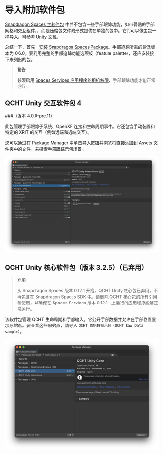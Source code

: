# 导入附加软件包

[Snapdragon Spaces 主软件包](./../SetupGuideUnity.md#导入软件包) 中并不包含一些手部跟踪功能，如带骨骼的手部网格和交互组件。，而是压缩包文件的形式提供在单独的包中。它们可以像主包一样导入，可参考 [Unity 文档](https://docs.unity3d.com/Manual/upm-ui-tarball.html)。

总结一下，首先，[安装 Snapdragon Spaces Package](./../SetupGuideUnity.md)。手部追踪所需的最低版本为 0.6.0。要利用完整的手部追踪功能选项板（feature palette），还应安装接下来列出的包。

>**警告**
>
>**必须启用** [Spaces Services 应用程序的相机权限](./../../setup/LaunchingSpacesAppsA3.md#设置-snapdragon-spaces-services)，手部跟踪功能才能正常运行。

## QCHT Unity 交互软件包 4

###（版本 4.0.0-pre.11）

此包管理手部跟踪子系统、OpenXR 连接和生命周期事件。它还包含手动装置和特定的 XRIT 的交互（例如远端和近端交互）。

您可以通过在 Package Manager 中单击导入按钮并浏览将直接添加到 Assets 文件夹中的文件，来探索手部跟踪示例场景。

![1](./pic-ImportAdditionalPackages/1.png)

## QCHT Unity 核心软件包（版本 3.2.5）（已弃用）

> **弃用**
>
> 从 Snapdragon Spaces 版本 0.12.1 开始，QCHT Unity 核心包已弃用，不再包含在 Snapdragon Spaces SDK 中。请删除 QCHT 核心包的所有引用和使用，以确保在 Spaces Services 版本 0.12.1+ 上运行的应用程序能够正常运行。

该软件包管理 QCHT 生命周期和手部输入。它公开手部数据并允许在手部位置显示原始点。要查看这些原始点，请导入 `QCHT 原始数据示例（QCHT Raw Data sample）`。

![1](./pic-ImportAdditionalPackages/2.png)
